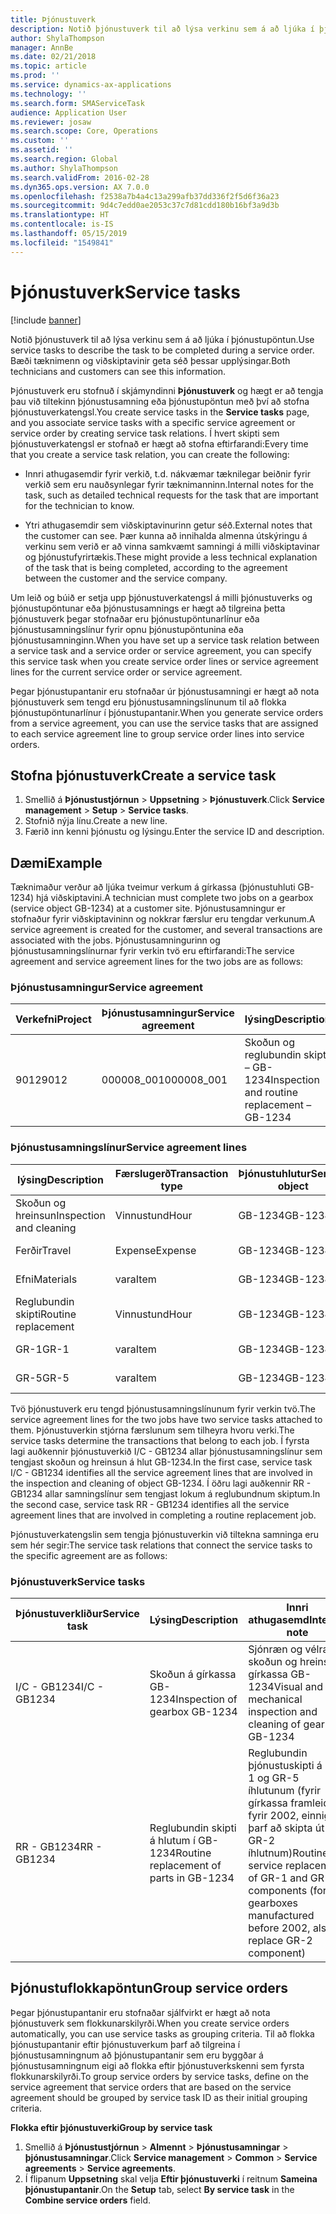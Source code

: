 ```yaml
---
title: Þjónustuverk
description: Notið þjónustuverk til að lýsa verkinu sem á að ljúka í þjónustupöntun. Bæði tæknimenn og viðskiptavinir geta séð þessar upplýsingar.
author: ShylaThompson
manager: AnnBe
ms.date: 02/21/2018
ms.topic: article
ms.prod: ''
ms.service: dynamics-ax-applications
ms.technology: ''
ms.search.form: SMAServiceTask
audience: Application User
ms.reviewer: josaw
ms.search.scope: Core, Operations
ms.custom: ''
ms.assetid: ''
ms.search.region: Global
ms.author: ShylaThompson
ms.search.validFrom: 2016-02-28
ms.dyn365.ops.version: AX 7.0.0
ms.openlocfilehash: f2538a7b4a4c13a299afb37dd336f2f5d6f36a23
ms.sourcegitcommit: 9d4c7edd0ae2053c37c7d81cdd180b16bf3a9d3b
ms.translationtype: HT
ms.contentlocale: is-IS
ms.lasthandoff: 05/15/2019
ms.locfileid: "1549841"
---
```

# <a name="service-tasks"></a><span data-ttu-id="b6dba-104">Þjónustuverk</span><span class="sxs-lookup"><span data-stu-id="b6dba-104">Service tasks</span></span>  

[!include [banner](../includes/banner.md)]

<span data-ttu-id="b6dba-105">Notið þjónustuverk til að lýsa verkinu sem á að ljúka í þjónustupöntun.</span><span class="sxs-lookup"><span data-stu-id="b6dba-105">Use service tasks to describe the task to be completed during a service order.</span></span>
<span data-ttu-id="b6dba-106">Bæði tæknimenn og viðskiptavinir geta séð þessar upplýsingar.</span><span class="sxs-lookup"><span data-stu-id="b6dba-106">Both technicians and customers can see this information.</span></span>

<span data-ttu-id="b6dba-107">Þjónustuverk eru stofnuð í skjámyndinni **Þjónustuverk** og hægt er að tengja þau við tiltekinn þjónustusamning eða þjónustupöntun með því að stofna þjónustuverkatengsl.</span><span class="sxs-lookup"><span data-stu-id="b6dba-107">You create service tasks in the **Service tasks** page, and you associate service tasks with a specific service agreement or service order by creating service task relations.</span></span> <span data-ttu-id="b6dba-108">Í hvert skipti sem þjónustuverkatengsl er stofnað er hægt að stofna eftirfarandi:</span><span class="sxs-lookup"><span data-stu-id="b6dba-108">Every time that you create a service task relation, you can create the following:</span></span>

-  <span data-ttu-id="b6dba-109">Innri athugasemdir fyrir verkið, t.d. nákvæmar tæknilegar beiðnir fyrir verkið sem eru nauðsynlegar fyrir tæknimanninn.</span><span class="sxs-lookup"><span data-stu-id="b6dba-109">Internal notes for the task, such as detailed technical requests for the task that are important for the technician to know.</span></span>

-  <span data-ttu-id="b6dba-110">Ytri athugasemdir sem viðskiptavinurinn getur séð.</span><span class="sxs-lookup"><span data-stu-id="b6dba-110">External notes that the customer can see.</span></span> <span data-ttu-id="b6dba-111">Þær kunna að innihalda almenna útskýringu á verkinu sem verið er að vinna samkvæmt samningi á milli viðskiptavinar og þjónustufyrirtækis.</span><span class="sxs-lookup"><span data-stu-id="b6dba-111">These might provide a less technical explanation of the task that is being completed, according to the agreement between the customer and the service company.</span></span>

<span data-ttu-id="b6dba-112">Um leið og búið er setja upp þjónustuverkatengsl á milli þjónustuverks og þjónustupöntunar eða þjónustusamnings er hægt að tilgreina þetta þjónustuverk þegar stofnaðar eru þjónustupöntunarlínur eða þjónustusamningslínur fyrir opnu þjónustupöntunina eða þjónustusamninginn.</span><span class="sxs-lookup"><span data-stu-id="b6dba-112">When you have set up a service task relation between a service task and a service order or service agreement, you can specify this service task when you create service order lines or service agreement lines for the current service order or service agreement.</span></span>

<span data-ttu-id="b6dba-113">Þegar þjónustupantanir eru stofnaðar úr þjónustusamningi er hægt að nota þjónustuverk sem tengd eru þjónustusamningslínunum til að flokka þjónustupöntunarlínur í þjónustupantanir.</span><span class="sxs-lookup"><span data-stu-id="b6dba-113">When you generate service orders from a service agreement, you can use the service tasks that are assigned to each service agreement line to group service order lines into service orders.</span></span>

## <a name="create-a-service-task"></a><span data-ttu-id="b6dba-114">Stofna þjónustuverk</span><span class="sxs-lookup"><span data-stu-id="b6dba-114">Create a service task</span></span>

1. <span data-ttu-id="b6dba-115">Smellið á **Þjónustustjórnun** \> **Uppsetning** \> **Þjónustuverk**.</span><span class="sxs-lookup"><span data-stu-id="b6dba-115">Click **Service management** \> **Setup** \> **Service tasks**.</span></span>
2. <span data-ttu-id="b6dba-116">Stofnið nýja línu.</span><span class="sxs-lookup"><span data-stu-id="b6dba-116">Create a new line.</span></span>
3. <span data-ttu-id="b6dba-117">Færið inn kenni þjónustu og lýsingu.</span><span class="sxs-lookup"><span data-stu-id="b6dba-117">Enter the service ID and description.</span></span>

## <a name="example"></a><span data-ttu-id="b6dba-118">Dæmi</span><span class="sxs-lookup"><span data-stu-id="b6dba-118">Example</span></span>

<span data-ttu-id="b6dba-119">Tæknimaður verður að ljúka tveimur verkum á gírkassa (þjónustuhluti GB-1234) hjá viðskiptavini.</span><span class="sxs-lookup"><span data-stu-id="b6dba-119">A technician must complete two jobs on a gearbox (service object GB-1234) at a customer site.</span></span> <span data-ttu-id="b6dba-120">Þjónustusamningur er stofnaður fyrir viðskiptavininn og nokkrar færslur eru tengdar verkunum.</span><span class="sxs-lookup"><span data-stu-id="b6dba-120">A service agreement is created for the customer, and several transactions are associated with the jobs.</span></span> <span data-ttu-id="b6dba-121">Þjónustusamningurinn og þjónustusamningslínurnar fyrir verkin tvö eru eftirfarandi:</span><span class="sxs-lookup"><span data-stu-id="b6dba-121">The service agreement and service agreement lines for the two jobs are as follows:</span></span>

### <a name="service-agreement"></a><span data-ttu-id="b6dba-122">Þjónustusamningur</span><span class="sxs-lookup"><span data-stu-id="b6dba-122">Service agreement</span></span>

| <span data-ttu-id="b6dba-123">Verkefni</span><span class="sxs-lookup"><span data-stu-id="b6dba-123">Project</span></span> | <span data-ttu-id="b6dba-124">Þjónustusamningur</span><span class="sxs-lookup"><span data-stu-id="b6dba-124">Service agreement</span></span> | <span data-ttu-id="b6dba-125">lýsing</span><span class="sxs-lookup"><span data-stu-id="b6dba-125">Description</span></span>                                  | <span data-ttu-id="b6dba-126">Hópur</span><span class="sxs-lookup"><span data-stu-id="b6dba-126">Group</span></span>   |
|---------|-------------------|----------------------------------------------|---------|
| <span data-ttu-id="b6dba-127">9012</span><span class="sxs-lookup"><span data-stu-id="b6dba-127">9012</span></span>    | <span data-ttu-id="b6dba-128">000008\_001</span><span class="sxs-lookup"><span data-stu-id="b6dba-128">000008\_001</span></span>       | <span data-ttu-id="b6dba-129">Skoðun og reglubundin skipti – GB-1234</span><span class="sxs-lookup"><span data-stu-id="b6dba-129">Inspection and routine replacement – GB-1234</span></span> | <span data-ttu-id="b6dba-130">Bónusgreiðsla</span><span class="sxs-lookup"><span data-stu-id="b6dba-130">Premium</span></span> |

### <a name="service-agreement-lines"></a><span data-ttu-id="b6dba-131">Þjónustusamningslínur</span><span class="sxs-lookup"><span data-stu-id="b6dba-131">Service agreement lines</span></span>

| <span data-ttu-id="b6dba-132">lýsing</span><span class="sxs-lookup"><span data-stu-id="b6dba-132">Description</span></span>             | <span data-ttu-id="b6dba-133">Færslugerð</span><span class="sxs-lookup"><span data-stu-id="b6dba-133">Transaction type</span></span> | <span data-ttu-id="b6dba-134">Þjónustuhlutur</span><span class="sxs-lookup"><span data-stu-id="b6dba-134">Service object</span></span> | <span data-ttu-id="b6dba-135">Þjónustuverk</span><span class="sxs-lookup"><span data-stu-id="b6dba-135">Service task</span></span> |
|-------------------------|------------------|----------------|--------------|
| <span data-ttu-id="b6dba-136">Skoðun og hreinsun</span><span class="sxs-lookup"><span data-stu-id="b6dba-136">Inspection and cleaning</span></span> | <span data-ttu-id="b6dba-137">Vinnustund</span><span class="sxs-lookup"><span data-stu-id="b6dba-137">Hour</span></span>             | <span data-ttu-id="b6dba-138">GB-1234</span><span class="sxs-lookup"><span data-stu-id="b6dba-138">GB-1234</span></span>        | <span data-ttu-id="b6dba-139">I/C - GB1234</span><span class="sxs-lookup"><span data-stu-id="b6dba-139">I/C - GB1234</span></span> |
| <span data-ttu-id="b6dba-140">Ferðir</span><span class="sxs-lookup"><span data-stu-id="b6dba-140">Travel</span></span>                  | <span data-ttu-id="b6dba-141">Expense</span><span class="sxs-lookup"><span data-stu-id="b6dba-141">Expense</span></span>          | <span data-ttu-id="b6dba-142">GB-1234</span><span class="sxs-lookup"><span data-stu-id="b6dba-142">GB-1234</span></span>        | <span data-ttu-id="b6dba-143">I/C - GB1234</span><span class="sxs-lookup"><span data-stu-id="b6dba-143">I/C - GB1234</span></span> |
| <span data-ttu-id="b6dba-144">Efni</span><span class="sxs-lookup"><span data-stu-id="b6dba-144">Materials</span></span>               | <span data-ttu-id="b6dba-145">vara</span><span class="sxs-lookup"><span data-stu-id="b6dba-145">Item</span></span>             | <span data-ttu-id="b6dba-146">GB-1234</span><span class="sxs-lookup"><span data-stu-id="b6dba-146">GB-1234</span></span>        | <span data-ttu-id="b6dba-147">I/C - GB1234</span><span class="sxs-lookup"><span data-stu-id="b6dba-147">I/C - GB1234</span></span> |
| <span data-ttu-id="b6dba-148">Reglubundin skipti</span><span class="sxs-lookup"><span data-stu-id="b6dba-148">Routine replacement</span></span>     | <span data-ttu-id="b6dba-149">Vinnustund</span><span class="sxs-lookup"><span data-stu-id="b6dba-149">Hour</span></span>             | <span data-ttu-id="b6dba-150">GB-1234</span><span class="sxs-lookup"><span data-stu-id="b6dba-150">GB-1234</span></span>        | <span data-ttu-id="b6dba-151">RR - GB1234</span><span class="sxs-lookup"><span data-stu-id="b6dba-151">RR - GB1234</span></span>  |
| <span data-ttu-id="b6dba-152">GR-1</span><span class="sxs-lookup"><span data-stu-id="b6dba-152">GR-1</span></span>                    | <span data-ttu-id="b6dba-153">vara</span><span class="sxs-lookup"><span data-stu-id="b6dba-153">Item</span></span>             | <span data-ttu-id="b6dba-154">GB-1234</span><span class="sxs-lookup"><span data-stu-id="b6dba-154">GB-1234</span></span>        | <span data-ttu-id="b6dba-155">RR - GB1234</span><span class="sxs-lookup"><span data-stu-id="b6dba-155">RR - GB1234</span></span>  |
| <span data-ttu-id="b6dba-156">GR-5</span><span class="sxs-lookup"><span data-stu-id="b6dba-156">GR-5</span></span>                    | <span data-ttu-id="b6dba-157">vara</span><span class="sxs-lookup"><span data-stu-id="b6dba-157">Item</span></span>             | <span data-ttu-id="b6dba-158">GB-1234</span><span class="sxs-lookup"><span data-stu-id="b6dba-158">GB-1234</span></span>        | <span data-ttu-id="b6dba-159">RR - GB1234</span><span class="sxs-lookup"><span data-stu-id="b6dba-159">RR - GB1234</span></span>  |

<span data-ttu-id="b6dba-160">Tvö þjónustuverk eru tengd þjónustusamningslínunum fyrir verkin tvö.</span><span class="sxs-lookup"><span data-stu-id="b6dba-160">The service agreement lines for the two jobs have two service tasks attached to them.</span></span> <span data-ttu-id="b6dba-161">Þjónustuverkin stjórna færslunum sem tilheyra hvoru verki.</span><span class="sxs-lookup"><span data-stu-id="b6dba-161">The service tasks determine the transactions that belong to each job.</span></span> <span data-ttu-id="b6dba-162">Í fyrsta lagi auðkennir þjónustuverkið I/C - GB1234 allar þjónustusamningslínur sem tengjast skoðun og hreinsun á hlut GB-1234.</span><span class="sxs-lookup"><span data-stu-id="b6dba-162">In the first case, service task I/C - GB1234 identifies all the service agreement lines that are involved in the inspection and cleaning of object GB-1234.</span></span> <span data-ttu-id="b6dba-163">Í öðru lagi auðkennir RR - GB1234 allar samningslínur sem tengjast lokum á reglubundnum skiptum.</span><span class="sxs-lookup"><span data-stu-id="b6dba-163">In the second case, service task RR - GB1234 identifies all the service agreement lines that are involved in completing a routine replacement job.</span></span>

<span data-ttu-id="b6dba-164">Þjónustuverkatengslin sem tengja þjónustuverkin við tiltekna samninga eru sem hér segir:</span><span class="sxs-lookup"><span data-stu-id="b6dba-164">The service task relations that connect the service tasks to the specific agreement are as follows:</span></span>

### <a name="service-tasks"></a><span data-ttu-id="b6dba-165">Þjónustuverk</span><span class="sxs-lookup"><span data-stu-id="b6dba-165">Service tasks</span></span>

| <span data-ttu-id="b6dba-166">Þjónustuverkliður</span><span class="sxs-lookup"><span data-stu-id="b6dba-166">Service task</span></span> | <span data-ttu-id="b6dba-167">Lýsing</span><span class="sxs-lookup"><span data-stu-id="b6dba-167">Description</span></span>                             | <span data-ttu-id="b6dba-168">Innri athugasemd</span><span class="sxs-lookup"><span data-stu-id="b6dba-168">Internal note</span></span>                                                                                                                 | <span data-ttu-id="b6dba-169">Ytri athugasemd</span><span class="sxs-lookup"><span data-stu-id="b6dba-169">External note</span></span>                 |
|--------------|-----------------------------------------|-------------------------------------------------------------------------------------------------------------------------------|-------------------------------|
| <span data-ttu-id="b6dba-170">I/C - GB1234</span><span class="sxs-lookup"><span data-stu-id="b6dba-170">I/C - GB1234</span></span> | <span data-ttu-id="b6dba-171">Skoðun á gírkassa GB-1234</span><span class="sxs-lookup"><span data-stu-id="b6dba-171">Inspection of gearbox GB-1234</span></span>           | <span data-ttu-id="b6dba-172">Sjónræn og vélræn skoðun og hreinsun gírkassa GB-1234</span><span class="sxs-lookup"><span data-stu-id="b6dba-172">Visual and mechanical inspection and cleaning of gearbox GB-1234</span></span>                                                              | <span data-ttu-id="b6dba-173">Reglubundin skoðun á gírkassa</span><span class="sxs-lookup"><span data-stu-id="b6dba-173">Routine inspection of gearbox</span></span> |
| <span data-ttu-id="b6dba-174">RR - GB1234</span><span class="sxs-lookup"><span data-stu-id="b6dba-174">RR - GB1234</span></span>  | <span data-ttu-id="b6dba-175">Reglubundin skipti á hlutum í GB-1234</span><span class="sxs-lookup"><span data-stu-id="b6dba-175">Routine replacement of parts in GB-1234</span></span> | <span data-ttu-id="b6dba-176">Reglubundin þjónustuskipti á GR-1 og GR-5 íhlutunum (fyrir gírkassa framleidda fyrir 2002, einnig þarf að skipta út GR-2 íhlutnum)</span><span class="sxs-lookup"><span data-stu-id="b6dba-176">Routine service replacement of GR-1 and GR-5 components (for gearboxes manufactured before 2002, also replace GR-2 component)</span></span> | <span data-ttu-id="b6dba-177">Reglubundin skipti á hlutum</span><span class="sxs-lookup"><span data-stu-id="b6dba-177">Routine replacement of parts</span></span>  |

## <a name="group-service-orders"></a><span data-ttu-id="b6dba-178">Þjónustuflokkapöntun</span><span class="sxs-lookup"><span data-stu-id="b6dba-178">Group service orders</span></span>

<span data-ttu-id="b6dba-179">Þegar þjónustupantanir eru stofnaðar sjálfvirkt er hægt að nota þjónustuverk sem flokkunarskilyrði.</span><span class="sxs-lookup"><span data-stu-id="b6dba-179">When you create service orders automatically, you can use service tasks as grouping criteria.</span></span> <span data-ttu-id="b6dba-180">Til að flokka þjónustupantanir eftir þjónustuverkum þarf að tilgreina í þjónustusamningnum að þjónustupantanir sem eru byggðar á þjónustusamningnum eigi að flokka eftir þjónustuverkskenni sem fyrsta flokkunarskilyrði.</span><span class="sxs-lookup"><span data-stu-id="b6dba-180">To group service orders by service tasks, define on the service agreement that service orders that are based on the service agreement should be grouped by service task ID as their initial grouping criteria.</span></span>

<span data-ttu-id="b6dba-181">**Flokka eftir þjónustuverki**</span><span class="sxs-lookup"><span data-stu-id="b6dba-181">**Group by service task**</span></span>

1. <span data-ttu-id="b6dba-182">Smellið á **Þjónustustjórnun** \> **Almennt** \> **Þjónustusamningar** \> **þjónustusamningar**.</span><span class="sxs-lookup"><span data-stu-id="b6dba-182">Click **Service management** \> **Common** \> **Service agreements** \> **Service agreements**.</span></span>
2. <span data-ttu-id="b6dba-183">Í flipanum **Uppsetning** skal velja **Eftir þjónustuverki** í reitnum **Sameina þjónustupantanir**.</span><span class="sxs-lookup"><span data-stu-id="b6dba-183">On the **Setup** tab, select **By service task** in the **Combine service orders** field.</span></span>


